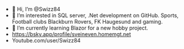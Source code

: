 - 👋 Hi, I’m @Swizz84
- 👀 I’m interested in SQL server, .Net development on GitHub. Sports, Football clubs Blackburn Rovers, FK Haugesund and gaming.
- 🌱 I’m currently learning Blazor for a new hobby project.
- https://bsky.app/profile/sveineven.homemgt.net
- Youtube.com/user/Swizz84

<!---
Swizz84/Swizz84 is a ✨ special ✨ repository because its `README.md` (this file) appears on your GitHub profile.
You can click the Preview link to take a look at your changes.
--->
